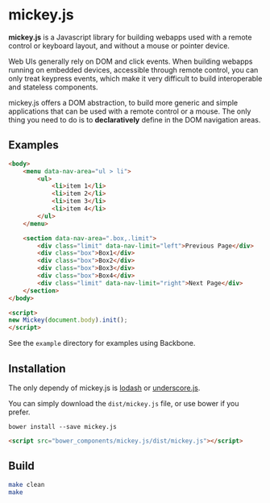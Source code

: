 # mickey.js

**mickey.js** is a Javascript library for building webapps used with a remote control or keyboard layout, and without a mouse or pointer device.

Web UIs generally rely on DOM and click events. When building webapps running on embedded devices, accessible through remote control, you can only treat keypress events, which make it very difficult to build interoperable and stateless components.

mickey.js offers a DOM abstraction, to build more generic and simple applications that can be used with a remote control or a mouse. The only thing you need to do is to __declaratively__ define in the DOM navigation areas.

## Examples

```html
<body>
    <menu data-nav-area="ul > li">
        <ul>
            <li>item 1</li>
            <li>item 2</li>
            <li>item 3</li>
            <li>item 4</li>
        </ul>
    </menu>

    <section data-nav-area=".box,.limit">
        <div class="limit" data-nav-limit="left">Previous Page</div>
        <div class="box">Box1</div>
        <div class="box">Box2</div>
        <div class="box">Box3</div>
        <div class="box">Box4</div>
        <div class="limit" data-nav-limit="right">Next Page</div>
    </section>
</body>

<script>
new Mickey(document.body).init();
</script>
```

See the `example` directory for examples using Backbone.

## Installation

The only dependy of mickey.js is [lodash](http://lodash.com/) or [underscore.js](http://underscorejs.org/).

You can simply download the `dist/mickey.js` file, or use bower if you prefer.

```shell
bower install --save mickey.js
```

```html
<script src="bower_components/mickey.js/dist/mickey.js"></script>
```

## Build

```sh
make clean
make
```
